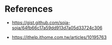 # References

* https://gist.github.com/soja-soja/64fb66c17a59dd913d7a05d33724c306

* https://ithelp.ithome.com.tw/articles/10195763

